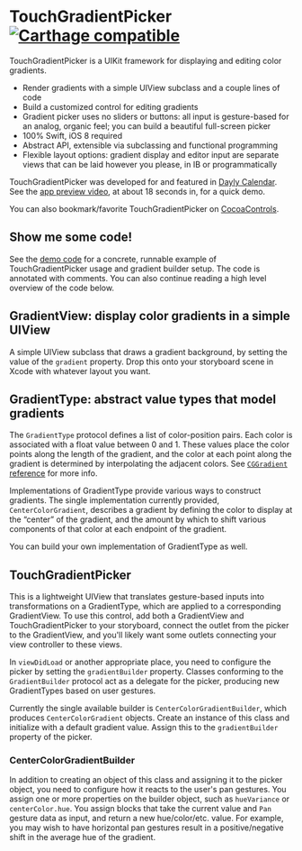 # TouchGradientPicker [![Carthage compatible](https://img.shields.io/badge/Carthage-compatible-4BC51D.svg?style=flat)](https://github.com/Carthage/Carthage)

TouchGradientPicker is a UIKit framework for displaying and editing color gradients.

- Render gradients with a simple UIView subclass and a couple lines of code
- Build a customized control for editing gradients
- Gradient picker uses no sliders or buttons: all input is gesture-based for an analog, organic feel; you can build a beautiful full-screen picker
- 100% Swift, iOS 8 required
- Abstract API, extensible via subclassing and functional programming
- Flexible layout options: gradient display and editor input are separate views that can be laid however you please, in IB or programmatically

TouchGradientPicker was developed for and featured in [Dayly Calendar][]. See the [app preview video][video], at about 18 seconds in, for a quick demo.

You can also bookmark/favorite TouchGradientPicker on [CocoaControls][].

## Show me some code!

See the [demo code][] for a concrete, runnable example of TouchGradientPicker usage and gradient builder setup. The code is annotated with comments. You can also continue reading a high level overview of the code below.

## GradientView: display color gradients in a simple UIView

A simple UIView subclass that draws a gradient background, by setting the value of the `gradient` property. Drop this onto your storyboard scene in Xcode with whatever layout you want.

## GradientType: abstract value types that model gradients

The `GradientType` protocol defines a list of color-position pairs. Each color is associated with a float value between 0 and 1. These values place the color points along the length of the gradient, and the color at each point along the gradient is determined by interpolating the adjacent colors. See [`CGGradient` reference][CGGradient] for more info.

Implementations of GradientType provide various ways to construct gradients. The single implementation currently provided, `CenterColorGradient`, describes a gradient by defining the color to display at the “center” of the gradient, and the amount by which to shift various components of that color at each endpoint of the gradient.

You can build your own implementation of GradientType as well.

## TouchGradientPicker

This is a lightweight UIView that translates gesture-based inputs into transformations on a GradientType, which are applied to a corresponding GradientView. To use this control, add both a GradientView and TouchGradientPicker to your storyboard, connect the outlet from the picker to the GradientView, and you'll likely want some outlets connecting your view controller to these views.

In `viewDidLoad` or another appropriate place, you need to configure the picker by setting the `gradientBuilder` property. Classes conforming to the `GradientBuilder` protocol act as a delegate for the picker, producing new GradientTypes based on user gestures.

Currently the single available builder is `CenterColorGradientBuilder`, which produces `CenterColorGradient` objects. Create an instance of this class and initialize with a default gradient value. Assign this to the `gradientBuilder` property of the picker.

### CenterColorGradientBuilder

In addition to creating an object of this class and assigning it to the picker object, you need to configure how it reacts to the user's pan gestures. You assign one or more properties on the builder object, such as `hueVariance` or `centerColor.hue`. You assign blocks that take the current value and `Pan` gesture data as input, and return a new hue/color/etc. value. For example, you may wish to have horizontal pan gestures result in a positive/negative shift in the average hue of the gradient.

[Dayly Calendar]: http://www.esker-apps.com/dayly/
[video]: http://www.esker-apps.com/dayly/demo/
[CocoaControls]: https://www.cocoacontrols.com/controls/touchgradientpicker
[CGGradient]: https://developer.apple.com/library/ios/documentation/GraphicsImaging/Reference/CGGradient/index.html
[demo code]: https://github.com/mmertsock/TouchGradientPicker/blob/master/TouchGradientPickerDemo/TouchGradientPickerDemo/ViewController.swift
